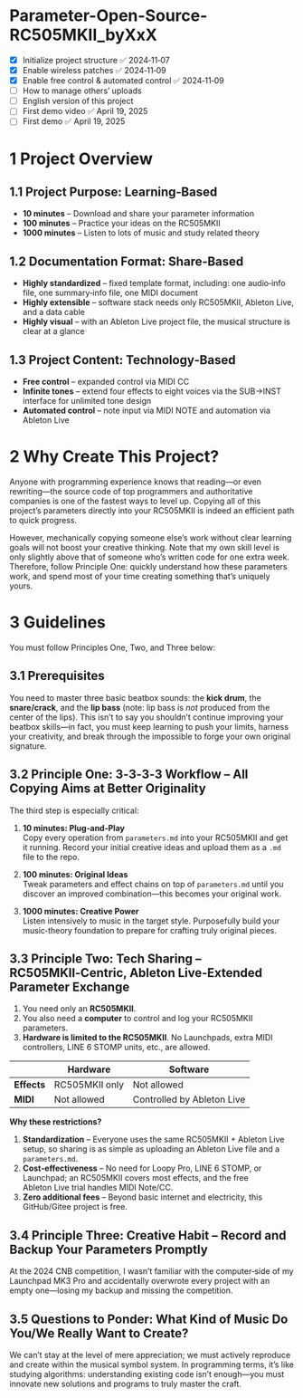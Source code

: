 # Parameter-Open-Source-RC505MKII_byXxX
- [x] Initialize project structure ✅ 2024‑11‑07  
- [x] Enable wireless patches ✅ 2024‑11‑09  
- [x] Enable free control & automated control ✅ 2024‑11‑09  
- [ ] How to manage others’ uploads  
- [ ] English version of this project  
- [ ] First demo video ✅ April 19, 2025  
- [ ] First demo ✅ April 19, 2025  

# 1 Project Overview

## 1.1 Project Purpose: Learning‑Based
- **10 minutes**  – Download and share your parameter information  
- **100 minutes** – Practice your ideas on the RC505MKII  
- **1000 minutes** – Listen to lots of music and study related theory  

## 1.2 Documentation Format: Share‑Based
- **Highly standardized** – fixed template format, including: one audio‑info file, one summary‑info file, one MIDI document  
- **Highly extensible**  – software stack needs only RC505MKII, Ableton Live, and a data cable  
- **Highly visual**      – with an Ableton Live project file, the musical structure is clear at a glance  

## 1.3 Project Content: Technology‑Based
- **Free control**      – expanded control via MIDI CC  
- **Infinite tones**    – extend four effects to eight voices via the SUB→INST interface for unlimited tone design  
- **Automated control** – note input via MIDI NOTE and automation via Ableton Live  

# 2 Why Create This Project?

Anyone with programming experience knows that reading—or even rewriting—the source code of top programmers and authoritative companies is one of the fastest ways to level up. Copying all of this project’s parameters directly into your RC505MKII is indeed an efficient path to quick progress.

However, mechanically copying someone else’s work without clear learning goals will not boost your creative thinking. Note that my own skill level is only slightly above that of someone who’s written code for one extra week. Therefore, follow Principle One: quickly understand how these parameters work, and spend most of your time creating something that’s uniquely yours.

# 3 Guidelines

You must follow Principles One, Two, and Three below:

## 3.1 Prerequisites

You need to master three basic beatbox sounds: the **kick drum**, the **snare/crack**, and the **lip bass** (note: lip bass is _not_ produced from the center of the lips). This isn’t to say you shouldn’t continue improving your beatbox skills—in fact, you must keep learning to push your limits, harness your creativity, and break through the impossible to forge your own original signature.

## 3.2 Principle One: 3‑3‑3‑3 Workflow – All Copying Aims at Better Originality

The third step is especially critical:

1. **10 minutes: Plug‑and‑Play**  
   Copy every operation from `parameters.md` into your RC505MKII and get it running. Record your initial creative ideas and upload them as a `.md` file to the repo.

2. **100 minutes: Original Ideas**  
   Tweak parameters and effect chains on top of `parameters.md` until you discover an improved combination—this becomes your original work.

3. **1000 minutes: Creative Power**  
   Listen intensively to music in the target style. Purposefully build your music‑theory foundation to prepare for crafting truly original pieces.

## 3.3 Principle Two: Tech Sharing – RC505MKII‑Centric, Ableton Live‑Extended Parameter Exchange

1. You need only an **RC505MKII**.  
2. You also need a **computer** to control and log your RC505MKII parameters.  
3. **Hardware is limited to the RC505MKII**. No Launchpads, extra MIDI controllers, LINE 6 STOMP units, etc., are allowed.

|                | Hardware        | Software               |
| -------------- | --------------- | ---------------------- |
| **Effects**    | RC505MKII only  | Not allowed            |
| **MIDI**       | Not allowed     | Controlled by Ableton Live |

**Why these restrictions?**  
1. **Standardization** – Everyone uses the same RC505MKII + Ableton Live setup, so sharing is as simple as uploading an Ableton Live file and a `parameters.md`.  
2. **Cost‑effectiveness** – No need for Loopy Pro, LINE 6 STOMP, or Launchpad; an RC505MKII covers most effects, and the free Ableton Live trial handles MIDI Note/CC.  
3. **Zero additional fees** – Beyond basic internet and electricity, this GitHub/Gitee project is free.

## 3.4 Principle Three: Creative Habit – Record and Backup Your Parameters Promptly

At the 2024 CNB competition, I wasn’t familiar with the computer‑side of my Launchpad MK3 Pro and accidentally overwrote every project with an empty one—losing my backup and missing the competition.

## 3.5 Questions to Ponder: What Kind of Music Do You/We Really Want to Create?

We can’t stay at the level of mere appreciation; we must actively reproduce and create within the musical symbol system. In programming terms, it’s like studying algorithms: understanding existing code isn’t enough—you must innovate new solutions and programs to truly master the craft.
